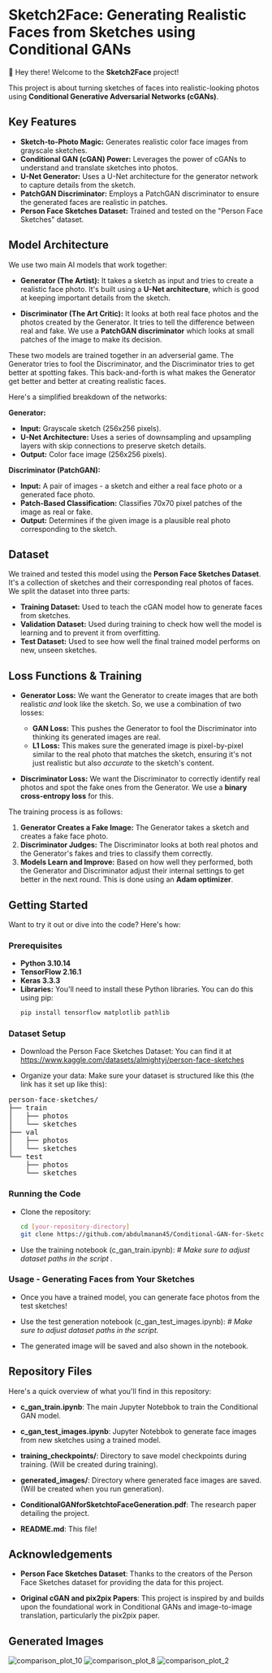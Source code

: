 # Sketch2Face: Generating Realistic Faces from Sketches using Conditional GANs

👋 Hey there! Welcome to the **Sketch2Face** project!

This project is about turning sketches of faces into realistic-looking photos using **Conditional Generative Adversarial Networks (cGANs)**.


## Key Features

* **Sketch-to-Photo Magic:**  Generates realistic color face images from grayscale sketches.
* **Conditional GAN (cGAN) Power:** Leverages the power of cGANs to understand and translate sketches into photos.
* **U-Net Generator:** Uses a U-Net architecture for the generator network to capture details from the sketch.
* **PatchGAN Discriminator:** Employs a PatchGAN discriminator to ensure the generated faces are realistic in patches.
* **Person Face Sketches Dataset:** Trained and tested on the "Person Face Sketches" dataset.

## Model Architecture

We use two main AI models that work together:

* **Generator (The Artist):** It takes a sketch as input and tries to create a realistic face photo. It's built using a **U-Net architecture**, which is good at keeping important details from the sketch.

* **Discriminator (The Art Critic):** It looks at both real face photos and the photos created by the Generator. It tries to tell the difference between real and fake. We use a **PatchGAN discriminator** which looks at small patches of the image to make its decision.

These two models are trained together in an adverserial game. The Generator tries to fool the Discriminator, and the Discriminator tries to get better at spotting fakes. This back-and-forth is what makes the Generator get better and better at creating realistic faces.

Here's a simplified breakdown of the networks:

**Generator:**

* **Input:** Grayscale sketch (256x256 pixels).
* **U-Net Architecture:**  Uses a series of downsampling and upsampling layers with skip connections to preserve sketch details.
* **Output:** Color face image (256x256 pixels).

**Discriminator (PatchGAN):**

* **Input:**  A pair of images - a sketch and either a real face photo or a generated face photo.
* **Patch-Based Classification:**  Classifies 70x70 pixel patches of the image as real or fake.
* **Output:**  Determines if the given image is a plausible real photo corresponding to the sketch.

## Dataset

We trained and tested this model using the **Person Face Sketches Dataset**.  It's a collection of sketches and their corresponding real photos of faces. We split the dataset into three parts:

* **Training Dataset:** Used to teach the cGAN model how to generate faces from sketches.
* **Validation Dataset:**  Used during training to check how well the model is learning and to prevent it from overfitting.
* **Test Dataset:** Used to see how well the final trained model performs on new, unseen sketches.

## Loss Functions & Training

* **Generator Loss:**  We want the Generator to create images that are both realistic *and* look like the sketch. So, we use a combination of two losses:
    * **GAN Loss:**  This pushes the Generator to fool the Discriminator into thinking its generated images are real.
    * **L1 Loss:** This makes sure the generated image is pixel-by-pixel similar to the real photo that matches the sketch, ensuring it's not just realistic but also *accurate* to the sketch's content.

* **Discriminator Loss:** We want the Discriminator to correctly identify real photos and spot the fake ones from the Generator.  We use a **binary cross-entropy loss** for this.

The training process is as follows:

1. **Generator Creates a Fake Image:** The Generator takes a sketch and creates a fake face photo.
2. **Discriminator Judges:** The Discriminator looks at both real photos and the Generator's fakes and tries to classify them correctly.
3. **Models Learn and Improve:** Based on how well they performed, both the Generator and Discriminator adjust their internal settings to get better in the next round.  This is done using an **Adam optimizer**.

## Getting Started

Want to try it out or dive into the code? Here's how:

### Prerequisites


* **Python 3.10.14**
* **TensorFlow 2.16.1**
* **Keras 3.3.3**
* **Libraries:**  You'll need to install these Python libraries. You can do this using pip:
   ```bash
   pip install tensorflow matplotlib pathlib
   
 
### Dataset Setup

   * Download the Person Face Sketches Dataset: You can find it at https://www.kaggle.com/datasets/almightyj/person-face-sketches

 * Organize your data: Make sure your dataset is structured like this (the link has it set up like this):
<pre>
person-face-sketches/
├── train
│   ├── photos
│   └── sketches
├── val
│   ├── photos
│   └── sketches
└── test
    ├── photos
    └── sketches
</pre>

### Running the Code

* Clone the repository:
    ```bash
    cd [your-repository-directory]
    git clone https://github.com/abdulmanan45/Conditional-GAN-for-Sketch-to-Face-Generation


* Use the training notebook (c_gan_train.ipynb):
    <i> # Make sure to adjust dataset paths in the script .</i>


### Usage - Generating Faces from Your Sketches

* Once you have a trained model, you can generate face photos from the test sketches!

* Use the test generation notebook (c_gan_test_images.ipynb):
 <i> # Make sure to adjust dataset paths in the script.</i>
        

* The generated image will be saved and also shown in the notebook.

## Repository Files

Here's a quick overview of what you'll find in this repository:

* **c_gan_train.ipynb**: The main Jupyter Notebbok to train the Conditional GAN model.

*    **c_gan_test_images.ipynb**: Jupyter Notebbok to generate face images from new sketches using a trained model.

 *   **training_checkpoints/**: Directory to save model checkpoints during training. (Will be created during training).

 *   **generated_images/**: Directory where generated face images are saved. (Will be created when you run generation).

  *  **ConditionalGANforSketchtoFaceGeneration.pdf**: The research paper detailing the project.

   * **README.md**: This file!

## Acknowledgements

* **Person Face Sketches Dataset**: Thanks to the creators of the Person Face Sketches dataset for providing the data for this project.

* **Original cGAN and pix2pix Papers**: This project is inspired by and builds upon the foundational work in Conditional GANs and image-to-image translation, particularly the pix2pix paper.

## Generated Images
![comparison_plot_10](https://github.com/user-attachments/assets/14fc2d56-809f-4860-b051-3192df7e0122)
![comparison_plot_8](https://github.com/user-attachments/assets/54ecdd6e-1e90-4bef-9a58-d3d3c2407af8)
![comparison_plot_2](https://github.com/user-attachments/assets/7a648e8d-0ff9-44d7-b13e-b5e6a2bb99f0)


